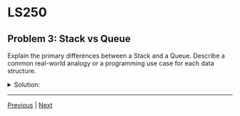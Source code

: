 # LS250
## Problem 3: Stack vs Queue

Explain the primary differences between a Stack and a Queue. Describe a common real-world analogy or a programming use case for each data structure.

<details>
<summary>Solution:</summary>

**Primary Differences:**

**Stack (LIFO - Last In, First Out):**
- Elements are added and removed from the same end (top)
- Operations: `push()` (add to top), `pop()` (remove from top), `peek()` (view top)
- Access pattern: Only the top element is directly accessible

**Queue (FIFO - First In, First Out):**
- Elements are added at one end (rear) and removed from the other end (front)
- Operations: `enqueue()` (add to rear), `dequeue()` (remove from front), `peek()` (view front)
- Access pattern: Only the front and rear elements are directly accessible

**Real-World Analogies:**

**Stack:**
- **Plate stack**: You can only add/remove plates from the top
- **Undo functionality**: Most recent action is undone first
- **Function call stack**: Most recently called function returns first

**Queue:**
- **Line at a store**: First person in line is served first
- **Print queue**: Documents are printed in the order they were sent
- **Task scheduling**: Tasks are processed in the order they arrive

**Programming Use Cases:**

**Stack:**
- Expression evaluation and syntax parsing
- Undo operations in text editors
- Browser back button functionality
- Recursive function calls

**Queue:**
- BFS (Breadth-First Search) in graph algorithms
- Task scheduling in operating systems
- Handling requests in web servers
- Buffer for data streams

</details>

---

[Previous](02.md) | [Next](04.md)